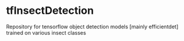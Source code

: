 # tfInsectDetection
Repository for tensorflow object detection models [mainly efficientdet] trained on various insect classes
